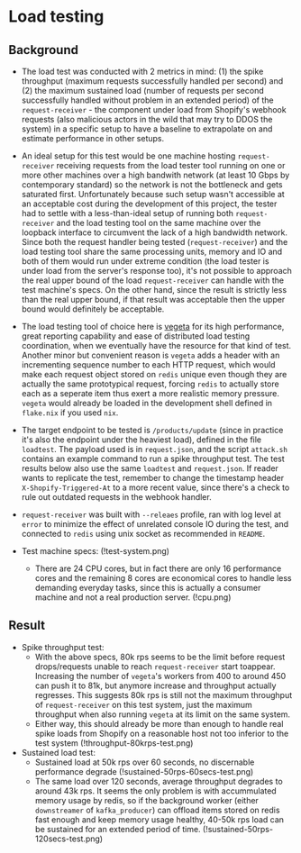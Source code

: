 # Load testing
## Background
- The load test was conducted with 2 metrics in mind: (1) the spike throughput (maximum requests successfully handled per second)
  and (2) the maximum sustained load (number of requests per second successfully handled without problem in an extended period) of
  the `request-receiver` - the component under load from Shopify's webhook requests (also malicious actors in the wild that may
  try to DDOS the system) in a specific setup to have a baseline to extrapolate on and estimate performance in other setups.

- An ideal setup for this test would be one machine hosting `request-receiver` receiving requests from the load tester tool
  running on one or more other machines over a high bandwith network (at least 10 Gbps by contemporary standard) so the network is
  not the bottleneck and gets saturated first. Unfortunately because such setup wasn't accessible at an acceptable cost during the
  development of this project, the tester had to settle with a less-than-ideal setup of running both `request-receiver` and the
  load testing tool on the same machine over the loopback interface to circumvent the lack of a high bandwidth network. Since both
  the request handler being tested (`request-receiver`) and the load testing tool share the same processing units, memory and IO
  and both of them would run under extreme condition (the load tester is under load from the server's response too), it's not
  possible to approach the real upper bound of the load `request-receiver` can handle with the test machine's specs. On the other
  hand, since the result is strictly less than the real upper bound, if that result was acceptable then the upper bound would
  definitely be acceptable.

- The load testing tool of choice here is [vegeta](https://github.com/tsenart/vegeta) for its high performance, great reporting
  capability and ease of distributed load testing coordination, when we eventually have the resource for that kind of test.
  Another minor but convenient reason is `vegeta` adds a header with an incrementing sequence number to each HTTP request, which
  would make each request object stored on `redis` unique even though they are actually the same prototypical request, forcing
  `redis` to actually store each as a seperate item thus exert a more realistic memory pressure.
  `vegeta` would already be loaded in the development shell defined in `flake.nix` if you used `nix`.

- The target endpoint to be tested is `/products/update` (since in practice it's also the endpoint under the heaviest load),
  defined in the file `loadtest`. The payload used is in `request.json`, and the script `attack.sh` contains an example command to run a spike throughput test. The test results below also use the same `loadtest` and `request.json`. If reader wants to replicate the test, remember to change the timestamp header `X-Shopify-Triggered-At` to a more recent value, since there's a check to rule out outdated requests in the webhook handler.

- `request-receiver` was built with `--releaes` profile, ran with log level at `error` to minimize the effect of unrelated console
  IO during the test, and connected to `redis` using unix socket as recommended in `README`.

- Test machine specs:
(!test-system.png)
  - There are 24 CPU cores, but in fact there are only 16 performance cores and the remaining 8 cores are economical cores to
    handle less demanding everyday tasks, since this is actually a consumer machine and not a real production server.
(!cpu.png)

## Result
- Spike throughput test:
  - With the above specs, 80k rps seems to be the limit before request drops/requests unable to reach `request-receiver` start toappear.
    Increasing the number of `vegeta`'s workers from 400 to around 450 can push it to 81k, but anymore increase and throughput
    actually regresses. This suggests 80k rps is still not the maximum throughput of `request-receiver` on this test system, just
    the maximum throughput when also running `vegeta` at its limit on the same system.
  - Either way, this should already be more than enough to handle real spike loads from Shopify on a reasonable host not too
    inferior to the test system
(!throughput-80krps-test.png)
- Sustained load test:
  - Sustained load at 50k rps over 60 seconds, no discernable performance degrade
(!sustained-50rps-60secs-test.png)
  - The same load over 120 seconds, average throughput degrades to around 43k rps. It seems the only problem is with accummulated
    memory usage by redis, so if the background worker (either `downstreamer` of `kafka_producer`) can offload items stored on redis fast enough and keep memory usage healthy, 40-50k rps load can be sustained for an extended period of time.
(!sustained-50rps-120secs-test.png)
